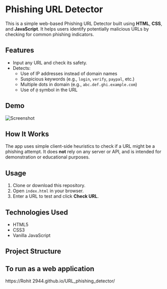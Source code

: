 # Phishing URL Detector

This is a simple web-based Phishing URL Detector built using **HTML**, **CSS**, and **JavaScript**. It helps users identify potentially malicious URLs by checking for common phishing indicators.

## Features

- Input any URL and check its safety.
- Detects:
  - Use of IP addresses instead of domain names
  - Suspicious keywords (e.g., `login`, `verify`, `paypal`, etc.)
  - Multiple dots in domain (e.g., `abc.def.ghi.example.com`)
  - Use of `@` symbol in the URL

## Demo

![Screenshot](screenshot.png) <!-- Add a screenshot image in your repo and name it screenshot.png -->

## How It Works

The app uses simple client-side heuristics to check if a URL might be a phishing attempt. It does **not** rely on any server or API, and is intended for demonstration or educational purposes.

## Usage

1. Clone or download this repository.
2. Open `index.html` in your browser.
3. Enter a URL to test and click **Check URL**.

## Technologies Used

- HTML5
- CSS3
- Vanilla JavaScript

## Project Structure
## To run as a web application 
https://Rohit 2944.github.io/URL_phishing_detector/

